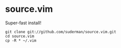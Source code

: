 source.vim
==========

Super-fast install!

  `git clone git://github.com/suderman/source.vim.git`  
  `cd source.vim`  
	`cp -R * ~/.vim`  
